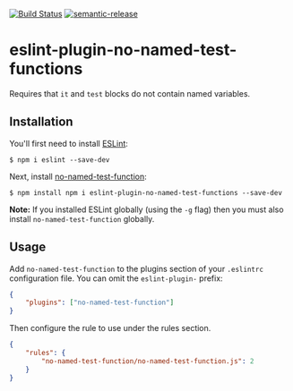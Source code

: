 [![Build Status](https://travis-ci.org/sglord/eslint-plugin-no-named-test-functions.svg?branch=master)](https://travis-ci.org/sglord/eslint-plugin-no-named-test-functions)
[![semantic-release](https://img.shields.io/badge/%20%20%F0%9F%93%A6%F0%9F%9A%80-semantic--release-e10079.svg)](https://github.com/semantic-release/semantic-release)


# eslint-plugin-no-named-test-functions

Requires that `it` and `test` blocks do not contain named variables.

## Installation

You'll first need to install [ESLint](http://eslint.org):

```
$ npm i eslint --save-dev
```

Next, install [no-named-test-function](https://www.npmjs.com/package/eslint-plugin-no-named-test-functions):

```
$ npm install npm i eslint-plugin-no-named-test-functions --save-dev
```

**Note:** If you installed ESLint globally (using the `-g` flag) then you must also install `no-named-test-function` globally.

## Usage

Add `no-named-test-function` to the plugins section of your `.eslintrc` configuration file. You can omit the `eslint-plugin-` prefix:

```json
{
	"plugins": ["no-named-test-function"]
}
```

Then configure the rule to use under the rules section.

```json
{
	"rules": {
		"no-named-test-function/no-named-test-function.js": 2
	}
}
```